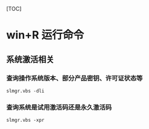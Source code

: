 [TOC]
# win+R 运行命令
## 系统激活相关
### 查询操作系统版本、部分产品密钥、许可证状态等
```
slmgr.vbs -dli
```
### 查询系统是试用激活码还是永久激活码
```
slmgr.vbs -xpr
```